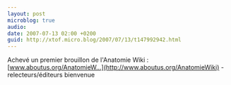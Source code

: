 ```yaml
---
layout: post
microblog: true
audio: 
date: 2007-07-13 02:00 +0200
guid: http://xtof.micro.blog/2007/07/13/t147992942.html
---
```

Achevé un premier brouillon de l'Anatomie Wiki : [www.aboutus.org/AnatomieW...](http://www.aboutus.org/AnatomieWiki) - relecteurs/éditeurs bienvenue
